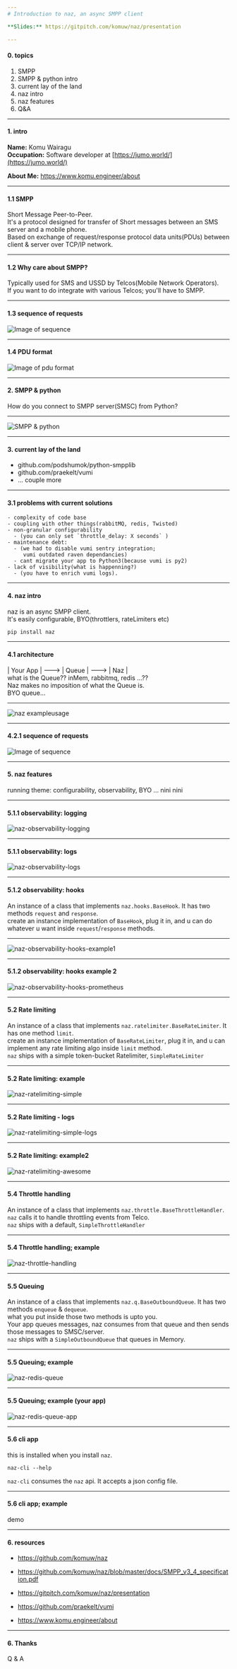 ```yaml
---               
# Introduction to naz, an async SMPP client      

**Slides:** https://gitpitch.com/komuw/naz/presentation

---
```

#### 0. topics                   
1. SMPP               
2. SMPP & python intro        
3. current lay of the land                  
4. naz intro                                       
5. naz features                    
6. Q&A  


---
#### 1. intro                 
**Name:** Komu Wairagu   
**Occupation:** Software developer at [https://jumo.world/](https://jumo.world/)      

**About Me:** https://www.komu.engineer/about    

---
#### 1.1 SMPP
Short Message Peer-to-Peer.                     
It's a protocol designed for transfer of Short messages between an SMS server and a mobile phone.               
Based on exchange of request/response protocol data units(PDUs) between client & server over TCP/IP network.   
    

---
#### 1.2 Why care about SMPP? 
Typically used for SMS and USSD by Telcos(Mobile Network Operators).         
If you want to do integrate with various Telcos; you'll have to SMPP.      


---
#### 1.3 sequence of requests
![Image of sequence](docs/pyconKE2018/request-response-sequence.png)                  


---
#### 1.4 PDU format
![Image of pdu format](docs/pyconKE2018/pdu-format.png)            
           

---
#### 2. SMPP & python         
How do you connect to SMPP server(SMSC) from Python?


---
![SMPP & python](docs/pyconKE2018/python-smpp-intro.png)            
   

---
#### 3. current lay of the land               
- github.com/podshumok/python-smpplib               
- github.com/praekelt/vumi                    
- ... couple more          

---
#### 3.1 problems with current solutions           
    - complexity of code base    
    - coupling with other things(rabbitMQ, redis, Twisted)      
    - non-granular configurability         
      - (you can only set `throttle_delay: X seconds` )
    - maintenance debt:
      - (we had to disable vumi sentry integration;   
         vumi outdated raven dependancies)
      - cant migrate your app to Python3(because vumi is py2)
    - lack of visibility(what is happenning?)      
      - (you have to enrich vumi logs). 


---
#### 4. naz intro                     
naz is an async SMPP client.       
It's easily configurable, BYO(throttlers, rateLimiters etc)        

```bash
pip install naz
```       

---
#### 4.1 architecture                
| Your App |  ---> | Queue | ---> | Naz |                   
what is the Queue?? inMem, rabbitmq, redis ...??       
Naz makes no imposition of what the Queue is.      
BYO queue...             


---
![naz exampleusage](docs/pyconKE2018/naz-example-usage.png)    


---
#### 4.2.1 sequence of requests
![Image of sequence](docs/pyconKE2018/request-response-sequence.png)                  


---
#### 5. naz features  
running theme: configurability, observability, BYO ... nini nini


---
#### 5.1.1 observability: logging  
![naz-observability-logging](docs/pyconKE2018/naz-observability-logging.png)                  

---
#### 5.1.1 observability: logs 
![naz-observability-logs](docs/pyconKE2018/naz-observability-logs.png)                  



---
#### 5.1.2 observability: hooks          
An instance of a class that implements `naz.hooks.BaseHook`.  It has two methods `request` and `response`.         
create an instance implementation of `BaseHook`, plug it in, and u can do whatever u want inside `request`/`response` methods.  

---
![naz-observability-hooks-example1](docs/pyconKE2018/naz-observability-hooks.png)


---
#### 5.1.2 observability: hooks example 2
![naz-observability-hooks-prometheus](docs/pyconKE2018/naz-observability-hooks-prometheus.png)


---
#### 5.2 Rate limiting  
An instance of a class that implements `naz.ratelimiter.BaseRateLimiter`.  It has one method `limit`.         
create an instance implementation of `BaseRateLimiter`, plug it in, and u can implement any rate limiting algo inside `limit` method.         
`naz` ships with a simple token-bucket Ratelimiter, `SimpleRateLimiter`   


---
#### 5.2 Rate limiting: example                
![naz-ratelimiting-simple](docs/pyconKE2018/naz-ratelimiting-simple.png)


---
#### 5.2 Rate limiting - logs
![naz-ratelimiting-simple-logs](docs/pyconKE2018/naz-ratelimiting-simple-logs.png)


---
#### 5.2 Rate limiting: example2                
![naz-ratelimiting-awesome](docs/pyconKE2018/naz-ratelimiting-awesome.png)



---
#### 5.4 Throttle handling     
An instance of a class that implements `naz.throttle.BaseThrottleHandler`.    
`naz` calls it to handle throttling events from Telco.            
`naz` ships with a default, `SimpleThrottleHandler`              

---
#### 5.4 Throttle handling; example
![naz-throttle-handling](docs/pyconKE2018/naz-throttle-handling.png)


---
#### 5.5 Queuing               
An instance of a class that implements `naz.q.BaseOutboundQueue`. It has two methods `enqueue` & `dequeue`.         
what you put inside those two methods is upto you.         
Your app queues messages, naz consumes from that queue and then sends those messages to SMSC/server.           
`naz` ships with a `SimpleOutboundQueue` that queues in Memory.

---
#### 5.5 Queuing; example
![naz-redis-queue](docs/pyconKE2018/naz-redis-queue.png)



---
#### 5.5 Queuing; example (your app)
![naz-redis-queue-app](docs/pyconKE2018/naz-redis-queue-app.png)

---
#### 5.6 cli app
this is installed when you install `naz`.       
```
naz-cli --help
```          
`naz-cli` consumes the `naz` api. 
It accepts a json config file.

---
#### 5.6 cli app; example
demo


---
#### 6. resources         
- https://github.com/komuw/naz                
- https://github.com/komuw/naz/blob/master/docs/SMPP_v3_4_specification.pdf   
- https://gitpitch.com/komuw/naz/presentation       
- https://github.com/praekelt/vumi          
      
- https://www.komu.engineer/about      


---
#### 6. Thanks
Q & A

